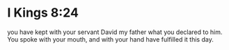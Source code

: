 # I Kings 8:24

you have kept with your servant David my father what you declared to him. You spoke with your mouth, and with your hand have fulfilled it this day.
